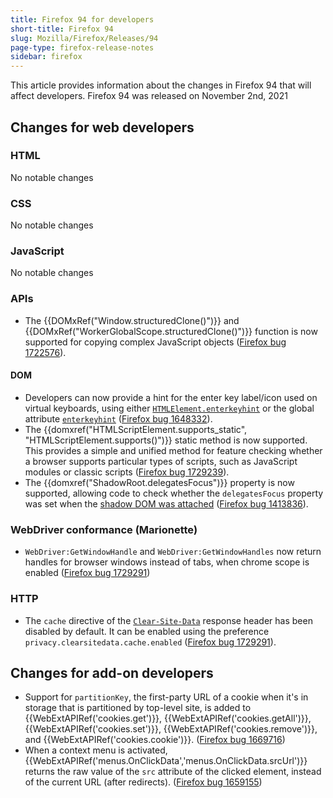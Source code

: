 ```yaml
---
title: Firefox 94 for developers
short-title: Firefox 94
slug: Mozilla/Firefox/Releases/94
page-type: firefox-release-notes
sidebar: firefox
---
```


This article provides information about the changes in Firefox 94 that will affect developers. Firefox 94 was released on November 2nd, 2021

## Changes for web developers

### HTML

No notable changes

### CSS

No notable changes

### JavaScript

No notable changes

### APIs

- The {{DOMxRef("Window.structuredClone()")}} and {{DOMxRef("WorkerGlobalScope.structuredClone()")}} function is now supported for copying complex JavaScript objects ([Firefox bug 1722576](https://bugzil.la/1722576)).

#### DOM

- Developers can now provide a hint for the enter key label/icon used on virtual keyboards, using either [`HTMLElement.enterkeyhint`](/en-US/docs/Web/API/HTMLElement/enterKeyHint) or the global attribute [`enterkeyhint`](/en-US/docs/Web/HTML/Reference/Global_attributes/enterkeyhint) ([Firefox bug 1648332](https://bugzil.la/1648332)).
- The {{domxref("HTMLScriptElement.supports_static", "HTMLScriptElement.supports()")}} static method is now supported. This provides a simple and unified method for feature checking whether a browser supports particular types of scripts, such as JavaScript modules or classic scripts ([Firefox bug 1729239](https://bugzil.la/1729239)).
- The {{domxref("ShadowRoot.delegatesFocus")}} property is now supported, allowing code to check whether the `delegatesFocus` property was set when the [shadow DOM was attached](/en-US/docs/Web/API/Element/attachShadow) ([Firefox bug 1413836](https://bugzil.la/1413836)).

### WebDriver conformance (Marionette)

- `WebDriver:GetWindowHandle` and `WebDriver:GetWindowHandles` now return handles for browser windows instead of tabs, when chrome scope is enabled ([Firefox bug 1729291](https://bugzil.la/1729291))

### HTTP

- The `cache` directive of the [`Clear-Site-Data`](/en-US/docs/Web/HTTP/Reference/Headers/Clear-Site-Data) response header has been disabled by default.
  It can be enabled using the preference `privacy.clearsitedata.cache.enabled` ([Firefox bug 1729291](https://bugzil.la/1729291)).

## Changes for add-on developers

- Support for `partitionKey`, the first-party URL of a cookie when it's in storage that is partitioned by top-level site, is added to {{WebExtAPIRef('cookies.get')}}, {{WebExtAPIRef('cookies.getAll')}}, {{WebExtAPIRef('cookies.set')}}, {{WebExtAPIRef('cookies.remove')}}, and {{WebExtAPIRef('cookies.cookie')}}. ([Firefox bug 1669716](https://bugzil.la/1669716))
- When a context menu is activated, {{WebExtAPIRef('menus.OnClickData','menus.OnClickData.srcUrl')}} returns the raw value of the `src` attribute of the clicked element, instead of the current URL (after redirects). ([Firefox bug 1659155](https://bugzil.la/1659155))
